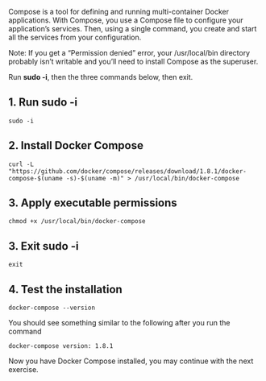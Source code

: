 Compose is a tool for defining and running multi-container Docker applications. With Compose, you use a Compose file to configure your application’s services. Then, using a single command, you create and start all the services from your configuration.

Note: If you get a “Permission denied” error, your /usr/local/bin directory probably isn’t writable and you’ll need to install Compose as the superuser. 

Run **sudo -i**, then the three commands below, then exit.

## 1. Run sudo -i
```
sudo -i
```

## 2. Install Docker Compose
```
curl -L "https://github.com/docker/compose/releases/download/1.8.1/docker-compose-$(uname -s)-$(uname -m)" > /usr/local/bin/docker-compose
```

## 3. Apply executable permissions
```
chmod +x /usr/local/bin/docker-compose
```
## 3. Exit sudo -i
```
exit
```

## 4. Test the installation
```
docker-compose --version
```

You should see something similar to the following after you run the command
```
docker-compose version: 1.8.1
```

Now you have Docker Compose installed, you may continue with the next exercise.
